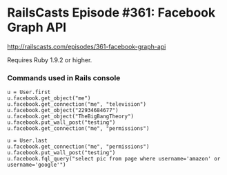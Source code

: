 # RailsCasts Episode #361: Facebook Graph API

http://railscasts.com/episodes/361-facebook-graph-api

Requires Ruby 1.9.2 or higher.


### Commands used in Rails console

```
u = User.first
u.facebook.get_object("me")
u.facebook.get_connection("me", "television")
u.facebook.get_object("22934684677")
u.facebook.get_object("TheBigBangTheory")
u.facebook.put_wall_post("testing")
u.facebook.get_connection("me", "permissions")

u = User.last
u.facebook.get_connection("me", "permissions")
u.facebook.put_wall_post("testing")
u.facebook.fql_query("select pic from page where username='amazon' or username='google'")
```

